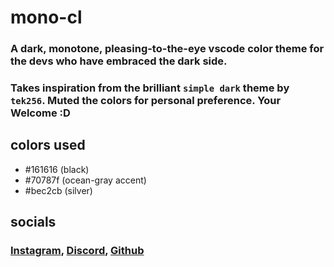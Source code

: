 # mono-cl

### A dark, monotone, pleasing-to-the-eye vscode color theme for the devs who have embraced the dark side.

### Takes inspiration from the brilliant `simple dark` theme by `tek256`. Muted the colors for personal preference. Your Welcome :D

## colors used

- #161616 (black)
- #70787f (ocean-gray accent)
- #bec2cb (silver)

## socials

### [Instagram](https://www.instagram.com/arx9781/), [Discord](https://discord.com/invite/F3jYv8aw), [Github](https://github.com/arx9781)
